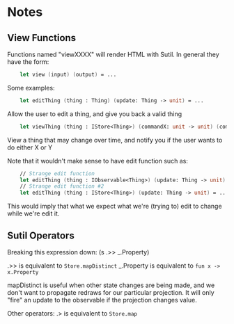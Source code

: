 # Notes

## View Functions

Functions named "viewXXXX" will render HTML with Sutil. In general they have the form:

```fs
    let view (input) (output) = ...
```

Some examples:

```fs
    let editThing (thing : Thing) (update: Thing -> unit) = ...
```

Allow the user to edit a thing, and give you back a valid thing

```fs
    let viewThing (thing : IStore<Thing>) (commandX: unit -> unit) (commandY: unit -> unit) = ...
```

View a thing that may change over time, and notify you if the user wants to do either X or Y

Note that it wouldn't make sense to have edit function such as:

```fs
    // Strange edit function
    let editThing (thing : IObservable<Thing>) (update: Thing -> unit) = ...
    // Strange edit function #2
    let editThing (thing : IStore<Thing>) (update: Thing -> unit) = ...
```

This would imply that what we expect what we're (trying to) edit to change while we're edit it.


## Sutil Operators

 Breaking this expression down:
   (s .>> _.Property)

   .>>        is equivalent to `Store.mapDistinct`
   _.Property is equivalent to `fun x -> x.Property`

 mapDistinct is useful when other state changes are being made, and we don't 
 want to propagate redraws for our particular projection. It will only "fire" 
 an update to the observable if the projection changes value.

 Other operators:
 .>         is equivalent to `Store.map`


